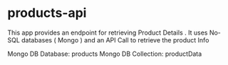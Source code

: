 # products-api

This app provides an endpoint for retrieving Product Details . It uses No-SQL databases ( Mongo ) and an API Call to retrieve the product Info 

Mongo DB Database: products
Mongo DB Collection: productData

